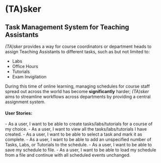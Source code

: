 <h1>(TA)sker</h1>

<h2>Task Management System for Teaching Assistants</h2>

*(TA)sker*  provides a way for course coordinators or department heads
to assign Teaching Assistants to different tasks, such as but not limited to:
- Labs
- Office Hours
- Tutorials
- Exam Invigilation

During this time of online learning, managing schedules for course staff
spread out across the world has become **significantly** harder; *(TA)sker* 
aims to streamline workflows across departments by providing a central assignment
system. 


<h4>User Stories:</h4>
- As a user, I want to be able to create tasks/labs/tutorials for a course of 
my choice.
- As a user, I want to view all the tasks/labs/tutorials I have created. 
- As a user, I want to be able to select a task and mark it as complete.
- As a user, I want to be able to add an unspecified number of Tasks, Labs, or 
Tutorials to the schedule.
- As a user, I want to be able to save my schedule to file.
- As a user, I want to be able to load my schedule from a file and continue
with all scheduled events unchanged.


